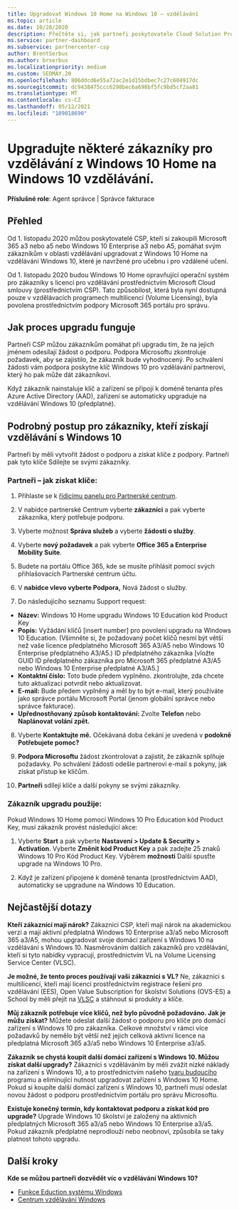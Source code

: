 ```yaml
---
title: Upgradovat Windows 10 Home na Windows 10 – vzdělávání
ms.topic: article
ms.date: 10/28/2020
description: Přečtěte si, jak partneři poskytovatele Cloud Solution Provider (CSP) můžou upgradovat některé ze svých zákazníků z oblasti vzdělávání z Windows 10 domů na Windows 10 – vzdělávání
ms.service: partner-dashboard
ms.subservice: partnercenter-csp
author: BrentSerbus
ms.author: brserbus
ms.localizationpriority: medium
ms.custom: SEOMAY.20
ms.openlocfilehash: 806ddcd6e55a72ac2e1d15bdbec7c27c604917dc
ms.sourcegitcommit: dc9438475ccc6298bec6a698bf5fc9bd5cf2aa81
ms.translationtype: MT
ms.contentlocale: cs-CZ
ms.lasthandoff: 05/12/2021
ms.locfileid: "109818690"
---
```

# <a name="upgrade-some-education-customers-from-windows-10-home-to-windows-10-education"></a>Upgradujte některé zákazníky pro vzdělávání z Windows 10 Home na Windows 10 vzdělávání.

**Příslušné role**: Agent správce | Správce fakturace

## <a name="overview"></a>Přehled

Od 1. listopadu 2020 můžou poskytovatelé CSP, kteří si zakoupili Microsoft 365 a3 nebo a5 nebo Windows 10 Enterprise a3 nebo A5, pomáhat svým zákazníkům v oblasti vzdělávání upgradovat z Windows 10 Home na vzdělávání Windows 10, které je navržené pro učebnu i pro vzdálené učení.

Od 1. listopadu 2020 budou Windows 10 Home opravňující operační systém pro zákazníky s licencí pro vzdělávání prostřednictvím Microsoft Cloud smlouvy (prostřednictvím CSP). Tato způsobilost, která byla nyní dostupná pouze v vzdělávacích programech multilicencí (Volume Licensing), byla povolena prostřednictvím podpory Microsoft 365 portálu pro správu. 

## <a name="how-the-upgrade-process-works"></a>Jak proces upgradu funguje

Partneři CSP můžou zákazníkům pomáhat při upgradu tím, že na jejich jménem odesílají žádost o podporu. Podpora Microsoftu zkontroluje požadavek, aby se zajistilo, že zákazník bude vyhodnocený. Po schválení žádosti vám podpora poskytne klíč Windows 10 pro vzdělávání partnerovi, který ho pak může dát zákazníkovi.

Když zákazník nainstaluje klíč a zařízení se připojí k doméně tenanta přes Azure Active Directory (AAD), zařízení se automaticky upgraduje na vzdělávání Windows 10 (předplatné).   

## <a name="step-by-step-process-for-customers-to-get-windows-10-education"></a>Podrobný postup pro zákazníky, kteří získají vzdělávání s Windows 10

Partneři by měli vytvořit žádost o podporu a získat klíče z podpory. Partneři pak tyto klíče Sdílejte se svými zákazníky.

### <a name="partners--how-to-get-the-keys"></a>Partneři – jak získat klíče:

1. Přihlaste se k [řídicímu panelu pro Partnerské centrum](https://partner.microsoft.com/dashboard).

2. V nabídce partnerské Centrum vyberte **zákazníci** a pak vyberte zákazníka, který potřebuje podporu.

3. Vyberte možnost **Správa služeb** a vyberte **žádosti o služby**.

4. Vyberte **nový požadavek** a pak vyberte **Office 365 a Enterprise Mobility Suite**.

5. Budete na portálu Office 365, kde se musíte přihlásit pomocí svých přihlašovacích Partnerské centrum účtu.

6. V **nabídce vlevo vyberte Podpora,** Nová žádost o služby.

7. Do následujícího seznamu Support request:

- **Název:** Windows 10 Home upgradu Windows 10 Education kód Product Key
- **Popis:** Vyžádání klíčů [insert number] pro povolení upgradu na Windows 10 Education. (Všimněte si, že požadovaný počet klíčů nesmí být větší než vaše licence předplatného Microsoft 365 A3/A5 nebo Windows 10 Enterprise předplatného A3/A5.) ID předplatného zákazníka [vložte GUID ID předplatného zákazníka pro Microsoft 365 předplatné A3/A5 nebo Windows 10 Enterprise předplatné A3/A5.]
- **Kontaktní číslo:** Toto bude předem vyplněno. zkontrolujte, zda chcete tuto aktualizaci potvrdit nebo aktualizovat.
- **E-mail:** Bude předem vyplněný a měl by to být e-mail, který používáte jako správce portálu Microsoft Portal (jenom globální správce nebo správce fakturace).
- **Upřednostňovaný způsob kontaktování:** Zvolte **Telefon** nebo **Naplánovat volání zpět.**

8. Vyberte **Kontaktujte mě.** Očekávaná doba čekání je uvedená v **podokně Potřebujete pomoc?**

9. **Podpora Microsoftu** žádost zkontrolovat a zajistit, že zákazník splňuje požadavky. Po schválení žádosti odešle partnerovi e-mail s pokyny, jak získat přístup ke klíčům.

10. **Partneři** sdílejí klíče a další pokyny se svými zákazníky.

### <a name="customer-applies-the-upgrade"></a>Zákazník upgradu použije:

Pokud Windows 10 Home pomocí Windows 10 Pro Education kód Product Key, musí zákazník provést následující akce:  

1. Vyberte **Start** a pak vyberte **Nastavení > Update & Security > Activation**. Vyberte **Změnit kód Product Key** a pak zadejte 25 znaků Windows 10 Pro Kód Product Key. Výběrem **možnosti** Další spusťte upgrade na Windows 10 Pro.

2. Když je zařízení připojené k doméně tenanta (prostřednictvím AAD), automaticky se upgradune na Windows 10 Education.  

## <a name="frequently-asked-questions"></a>Nejčastější dotazy

**Kteří zákazníci mají nárok?**
Zákazníci CSP, kteří mají nárok na akademickou verzi a mají aktivní předplatná Windows 10 Enterprise a3/a5 nebo Microsoft 365 a3/A5, mohou upgradovat svoje domácí zařízení s Windows 10 na vzdělávání s Windows 10. Nasměrováním dalších zákazníků pro vzdělávání, kteří si tyto nabídky vypracují, prostřednictvím VL na Volume Licensing Service Center (VLSC).

**Je možné, že tento proces používají vaši zákazníci s VL?**
Ne, zákazníci s multilicencí, kteří mají licenci prostřednictvím registrace řešení pro vzdělávání (EES), Open Value Subscription for školství Solutions (OVS-ES) a School by měli přejít na [VLSC](https://www.microsoft.com/Licensing/servicecenter/default.aspx) a stáhnout si produkty a klíče. 

**Můj zákazník potřebuje více klíčů, než bylo původně požadováno. Jak je můžu získat?**
Můžete odeslat další žádost o podporu pro klíče pro domácí zařízení s Windows 10 pro zákazníka. Celkové množství v rámci více požadavků by nemělo být větší než jejich celková aktivní licence na předplatná Microsoft 365 a3/a5 nebo Windows 10 Enterprise a3/a5.

**Zákazník se chystá koupit další domácí zařízení s Windows 10. Můžou získat další upgrady?**
Zákazníci s vzděláváním by měli zvážit nízké náklady na zařízení s Windows 10, a to prostřednictvím našeho [tvaru budoucího](https://www.microsoft.com/education/products/windows/shapethefuture.aspx) programu a eliminující nutnost upgradovat zařízení s Windows 10 Home. Pokud si koupíte další domácí zařízení s Windows 10, partneři musí odeslat novou žádost o podporu prostřednictvím portálu pro správu Microsoftu.

**Existuje konečný termín, kdy kontaktovat podporu a získat kód pro upgrade?**
Upgrade Windows 10 školství je založený na aktivních předplatných Microsoft 365 a3/a5 nebo Windows 10 Enterprise a3/a5. Pokud zákazník předplatné neprodlouží nebo neobnoví, způsobila se taky platnost tohoto upgradu.

## <a name="next-steps"></a>Další kroky

**Kde se můžou partneři dozvědět víc o vzdělávání Windows 10?**

- [Funkce Eduction systému Windows](https://www.microsoft.com/education/products/windows/features)
- [Centrum vzdělávání Windows](/education/windows/)